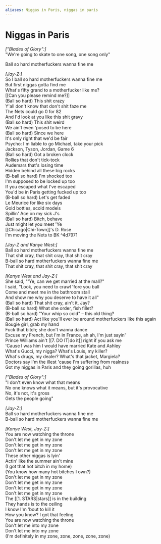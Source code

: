 ```yaml
---
aliases: Niggas in Paris, niggas in paris
---
```


# Niggas in Paris

_["Blades of Glory":]_  
"We're going to skate to one song, one song only"  

Ball so hard motherfuckers wanna fine me  

_[Jay-Z:]_  
So I ball so hard motherfuckers wanna fine me  
But first niggas gotta find me  
What's fifty grand to a motherfucker like me?  
[[Can you please remind me?]]  
(Ball so hard) This shit crazy  
Y'all don't know that don't shit faze me  
The Nets could go 0 for 82  
And I'd look at you like this shit gravy  
(Ball so hard) This shit weird  
We ain't even 'posed to be here  
(Ball so hard) Since we here  
It's only right that we'd be fair  
Psycho: I'm liable to go Michael, take your pick  
Jackson, Tyson, Jordan, Game 6  
(Ball so hard) Got a broken clock  
Rollies that don't tick-tock  
Audemars that's losing time  
Hidden behind all these big rocks  
(B-ball so hard) I'm shocked too  
I'm supposed to be locked up too  
If you escaped what I've escaped  
You'd be in Paris getting fucked up too  
(B-ball so hard) Let's get faded  
Le Meurice for like six days  
Gold bottles, scold models  
Spillin' Ace on my sick J's  
(Ball so hard) Bitch, behave  
Just might let you meet 'Ye  
[[Chicago|Chi-Town]]'s D. Rose  
I'm moving the Nets to BK   ^4d7971

_[Jay-Z and Kanye West:]_  
Ball so hard motherfuckers wanna fine me  
That shit cray, that shit cray, that shit cray  
B-ball so hard motherfuckers wanna fine me  
That shit cray, that shit cray, that shit cray  

_[Kanye West and Jay-Z:]_  
She said, "'Ye, can we get married at the mall?"  
I said, "Look, you need to crawl 'fore you ball  
Come and meet me in the bathroom stall  
And show me why you deserve to have it all"  
(Ball so hard) That shit cray, ain't it, Jay?  
(B-ball so hard) What she order, fish fillet?  
(B-ball so hard) "Your whip so cold" – this old thing?  
(Ball so hard) Act like you'll ever be around motherfuckers like this again  
Bougie girl, grab my hand  
Fuck that bitch; she don't wanna dance  
Excuse my French, but I'm in France, ah ah, I'm just sayin'  
Prince Williams ain't [[7. DO IT|do it]] right if you ask me  
'Cause I was him I would have married Kate and Ashley  
What's Gucci, my nigga? What's Louis, my killer?  
What's drugs, my dealer? What's that jacket, Margiela?  
Doctors say I'm the illest 'cause I'm suffering from realness  
Got my niggas in Paris and they going gorillas, huh  

_["Blades of Glory":]_  
"I don't even know what that means  
No one knows what it means, but it's provocative  
No, it's not, it's gross  
Gets the people going"  

_[Jay-Z:]_  
Ball so hard motherfuckers wanna fine me  
B-ball so hard motherfuckers wanna fine me  

_[Kanye West, Jay-Z:]_  
You are now watching the throne  
Don't let me get in my zone  
Don't let me get in my zone  
Don't let me get in my zone  
These other niggas is lyin'  
Actin' like the summer ain't mine  
(I got that hot bitch in my home)  
(You know how many hot bitches I own?)  
Don't let me get in my zone  
Don't let me get in my zone  
Don't let me get in my zone  
Don't let me get in my zone  
The [[1. STARS|stars]] is in the building  
They hands is to the ceiling  
I know I'm 'bout to kill it  
How you know? I got that feeling  
You are now watching the throne  
Don't let me into my zone  
Don't let me into my zone  
(I'm definitely in my zone, zone, zone, zone, zone)
